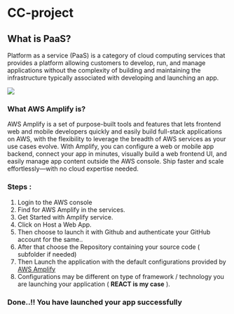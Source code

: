 # CC-project

## What is PaaS?

Platform as a service (PaaS) is a category of cloud computing 
services that provides a platform allowing customers to develop, 
run, and manage applications without the complexity of building 
and maintaining the infrastructure typically associated with 
developing and launching an app.


![](paasimg.png)

### What AWS Amplify is?
AWS Amplify is a set of purpose-built tools and features that lets 
frontend web and mobile developers quickly and easily build 
full-stack applications on AWS, with the flexibility to 
leverage the breadth of AWS services as your use cases evolve.
With Amplify, you can configure a web or mobile app backend, 
connect your app in minutes, visually build a web frontend UI, 
and easily manage app content outside the AWS console. Ship 
faster and scale effortlessly—with no cloud expertise needed.

### Steps :
1. Login to the AWS console
2. Find for AWS Amplify in the services.
3. Get Started with Amplify service.
4. Click on Host a Web App.
5. Then choose to launch it with Github and authenticate your GitHub account for the same..
6. After that choose the Repository containing your source code ( subfolder if needed)
7. Then Launch the application with the default configurations provided by [AWS Amplify](https://aws.amazon.com/amplify/#:~:text=AWS%20Amplify%20is%20a%20set,as%20your%20use%20cases%20evolve.)
8. Configurations may be different on type of framework / technology you are launching your application ( **REACT is my case** ).
### Done..!! You have launched your app successfully
